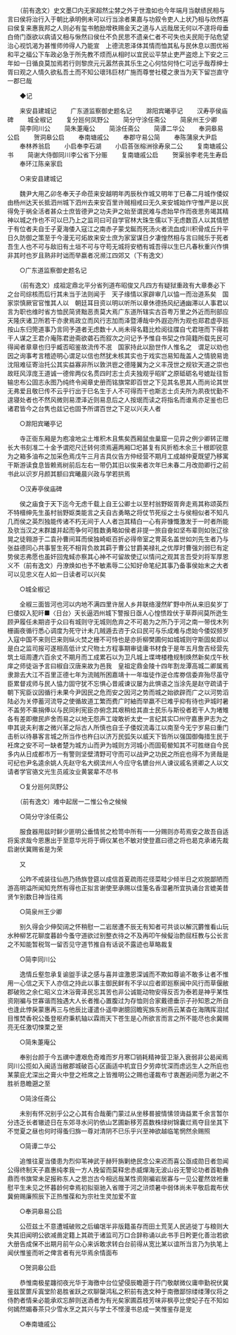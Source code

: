 <!-- { "loadSidebar": true } -->
　　（前有逸文）史文墨□内无家超然尘棼之外于世澹如也今年端月当献绩民相与言曰侯将治行入于朝比承明例未可以行当涂者果嘉与功叙令吏人上状乃相与欣然喜曰侯复来惠我邦之人则必有玺书勉励增秩赐金天之道与人远哉居无何以不遑将母垂白倚门亟欲以病请又相与愀然曰侯仕不负民思不遗亲仁者不可失也夫民阨于阽危望治心视饥渴为甚惟师帅得人乃能宣　上德流恩泽体其情而恤其私与民休息以图优裕和平之福公下车政必急于所先教不烦而从相时以宜民讼平禁止吏严盗熄上下安之三年如一日循良莫加焉若行则黎庶元元嚣然丧其乐生之心何怙何恃仁可远乎哉荐绅士胥曰观之人情久欲私吾土而不知公瓌玮巨材广施而尊誉社稷之隶当为天下留岂直守一郡巳哉 

　　◆记 

　　来安县建城记 
　　广东道监察御史题名记 
　　滁阳宾曦亭记 
　　汉寿亭侯庙碑 
　　城全椒记 
　　复分廵何凤野公 
　　简分守涂任斋公 
　　简泉州王少卿 
　　简李同川公 
　　简朱萐庵公 
　　简涂任斋公 
　　简谭二华公 
　　奉洞皋易公启 
　　贺洞皋公启 
　　奉南塘戚公 
　　奉郡守易公简 
　　奉陈蒲泉大尹启 
　　奉林养翁启 
　　小启奉李石湖 
　　小启荅张榕洲徐寿泉二公 
　　复南塘戚公书 
　　简谢大侍御同川李公省下分赈 
　　复南塘戚公启 
　　贺渠翁李老先生寿启 
　　奉环江陈亲家启 

　　○来安县建城记 

　　魏尹大用乙卯冬奉天子命莅来安越明年丙辰秋作城又明年丁巳春二月城作倭奴由杨州达天长抵泗州城下泗州去来安百里许贼相戒曰无久来安城始作守惟严是以民得免于祸全活者甚众士庶皆德尹之功夫尹之始至谓民难与虑始早作而夜思务竭其精神以城之作也不可以巳乃上之监司曰可自学官林大珠生儒以下无虑数百人以其情愬于有位者夫自壬子夏海倭入寇江之南赤子蒙戈鋋而死汤火者流血成川积骨成丘升平日久防御之策至于今漫无可炻故来安士庶为家室谋日夕凄惶然相与言曰贼乐于死者吾生人也不可与敌旧有土垣不可与守苟无城将安栖有城吾得以生巳凡春秋重兴作惧非其时也岁且熟非时诎而举嬴者况濒江四郊又（下有逸文） 

　　○广东道监察御史题名记 

　　（前有逸文）成祖定鼎北平分省列道布昭俊又凡四方有疑狱重政有大章奏必下之台司综核而后行其未当于法则闻于　天子缘情以家辟审几以恊一而治道系矣　国家崇慎厥官官惟其人以　朝廷耳目资以明以听所以章休德扬风纪通幽滞以人事君以言为职也维时省方恤民简贤黜恶责莫大焉广东道所辖实古百粤万里之外近而刑部应天隆庆诸卫所若干亦隶焉政立而风行志加而泽暨溥哉中外遐迩所为观也郑君虚亭廵按山东归筦道事乃言同予道者无虑数十人尚未得名籍比检阅往牒自弋君瑄而下得若干人谋之王君介庵陈君逊斋欲砻石而叙次之问记予予惟自书契之作简籍所载先民可得闻者章章也归乎臧否昭鉴故流传不冺　国家持此以励世作人惟名之　谓足以劝也因之询事考言稽迹明心谓足以信也然犹未核其实也于戏实岂易知哉盖人之情貌易诡沈阻难征寄治托公其实益寡非所以敦洪鬯之德隆翼为之义丰茂世之规钦天道之崇也故旺风淳庞王道诚一德侔两仪名贯四时志士贞夫独观乎昭旷之原砥砺名号媲趾往哲输忠布公固志永图乃纯终令闻章史册而铭旗常即百世之下见其名思其人而尚论其世无弗爱且敬巳传不云乎行出于巳名生于人不可得而干也斯志士贞夫所为夙夜忧勤不遑寝处者也不然风微则易湮泽近则易息后之人按珉而读之将指名而谁焉亦足鉴也巳诸君皆今之台隽也兹记也固予所谓百世之下足以兴夫人者 

　　○滁阳宾曦亭记 

　　寺正衙东厢是为庖飡地尘土堆积木且焦矣西厢鼠虫巢窟一见异之例少卿转正赠长大书刻准二十金予谓咫尺迁转何须焉遍两厢□圯甚复有风折栢木余三十根即锐意为之箱多油布之加采色焉戊午三月吉具仪告方仲经营不期月工成越仲夏既望乃移寓干斯游读食息皆赖焉树前后左右一带仍其旧以俟来者次年巳未春二月改勋卿行之前书此以识岁月颜其额曰宾曦晨兴政与学若拱焉 

　　○汉寿亭侯庙碑 

　　侯之庙食于天下迄今无虑千载上自王公卿士以至村翁野妪胥奔走焉其称颂英烈不特榗绅先生虽村翁野妪类能言之夫自古勇略之将仗节死绥之士与侯相似者不知凡几而侯之英烈独能传诸不朽无间于人人者岂其精白一心有非慷慨激发于一时者所能及欤当汉之末群雄并起而争何可胜数勇略如侯者非提一旅自奋如坚布辈则如张辽徐晃之徒翱游于二袁孙曹间耳而侯独崎岖百折必得帝室之冑英名盖世如刘先生者乃与张益德同心共事誓生死不相背负故其羁于曹公甘爵美禄礼之优厚时曹强刘弱巳有定势侯志弗愿也虽奸回鬼蜮亦察其心神不可留故使辽以情问之观其言吾受刘将军厚恩义不（前有逸文）丹潦焕如也予不敏素辱二公知好命笔纪其事乃备事侯始末之大者可以见忠义在人如一日读者可以兴矣 

　　○城全椒记 

　　全椒三面皆河也河以内地不满四里许居人乡井联络漫然旷野中所从来旧矣岁丁巳倭奴入犯旰■〈日台〉天长逼泗州城下警报日亟人心惶愦跧伏于草莽间莫所迯生顾尹履任未期咨于众曰有城则守无城则危弃之不可曷为之所乃于河之南一带伐木列栅画夜循行悉心调度为死守计未几贼遁去咨于众曰民可与乐成难与虑始今倭奴频岁入寇中国不来则巳来则纵火焚之栅不可恃也是亦折柳樊圃何如城城则守斯固矣即以是白之监司报可遂相高低计丈尺物土方程事期审徒庸书材食于是年五月詹吉经营先筑土垣周遭六百余丈不期月而工成累石以为卫凡城上堞埤楼橹规制焕然新矣戊午秋庠之师徒诣予言曰椒自汉唐来故为邑我　皇祖定鼎金陵十四年割龙潭高城二卿属焉隶滁去大江不百里正德七年为流贼所困嘉靖十一年塩徒作逆仓库劵信委弃殆尽虽守臣累督戎师与民人恊力固守犹不忘惧心昔戚谏议屡为此惧语之当涂先是赵守疏请于　朝下宪臣议因循行未果今尹因民之危而安之因河之势而城之始欲辟而广之以河势滔陆必为关停蓄河流导之使循故道工繁而费广时紬而举嬴不巳难乎抑有待也尹城时暑不盖劳不乘捐俸以与民同利宪臣亦俯念其艰稍给其直士民乐与斯役者若干人为堵雉各有差即撤民庐舍而易之以地无怨声工竣敢祈太史一言纪其实□州守嘉惠尹志为之申其说夫利害之微兴革之际古人所慎也自壬子倭奴流毒江以南至今无宁岁易曰重门击析以待暴客言城之所当作也杵臼以济万民弧矢以威天下皆所以强国御侮措生民于衽席之安不可一缺者楚为城方山而尹为城则方河城小而固荀罃知其不可胜继自今民多内从日成都市万一有警则坚壁清野可守而可以战尹之功民之所庇也得不为贤哉是可纪也尹名逵余姚人先赵守名大纲滨州人今应守名镳台州人谏议戚名贤卿之人以文请者学官骆文光生员戚汝业黄裳辈不尽书 

　　○复分廵何凤野公 

　　（前有逸文）难中起居一二惟公令之候候 

　　○简分守涂任斋公 

　　服食器用兹时鲜少匪明公垂情贫之检笥中所有一一分赐则亦苟焉安之故吾自适将奚求哉今恩惠出于至意华光将于缛仪某也不敏对使登嘉曰德之将也曷克承诸先裁启谢伏冀赐省是为荣 

　　又 

　　公昨不戒装往仙邑乃扬旆登筵以成信首夏疏雨花径菜畦少倾半日之欢脱鄙陋而游高明溢所闻知充然有得也正拟言谢使至承赐以佳箑名香湿暑所宜执诵台言媲美昔贤乍别数日神当往焉 

　　○简泉州王少卿 

　　别久得会少伸契阔之怀稍慰一二岩居遭不辰无有知者可共谈以解沉欝惟看山玩水种柳艺花聊度暮龄今蚤守道欲过别整衣待之不及再叩午候儗治酌屈枉教与公长言之不知能暂税驾一留否见守道节推自有话说不露迹也草略裁复 

　　○简李同川公 

　　逸情丘壑忽承复谕盥手读之感与喜并谊激恩深诚而不欺如尊谕不敢多让者不惟用一心信之天下人亦信之持此以事主御民鲜有不孚以应者即廵察闽中风行而草偃敝郡破败之余仁昭义立沐浴膏泽民忘其苦也非公诚能动物安得反否为泰若是神乎某性资刚褊与世寡谐而独遇大人长者推心置腹过为存恤则合家戴德垂示子孙知恩之所自也逢此悖戾蒙惠再三与他辰比谨遣仆遥申谢臆回瞻宪旆东树燕云某杳在海隅挥泪拭目惟焚香祝公蚤登枢府秉机轴以霖雨天下苍生是心所欲言而言之所不能尽也余冀赐亮无任激切悚栗之至 

　　○简朱萐庵公 

　　奉别台颜于今五禩中遭艰危奇难而岁月寒□销耗精神营卫渐入衰弱非公曷闻焉同川公揽如入闽适当敝郡城破百心区画适中机宜日夕劳瘁忧深而虑远生人之所庇也某蒙庇尤深出之膏火中登之袵席之上皆推明公之赐也谨裁布寸衷邂逅间愿为谢之不胜祈恳瞻遡之至 

　　○简涂任斋公 

　　未别有怀况别乎公之心其有合哉蘅门蒙过从坐移晷披情愫领诲益累千余言暂尔分违乏长者辙迹日在东郊寻水问钓依山艺圃新移芳荔数株绿树锦囊烂焉夺目坐其下不觉夏之昼也何时得蚤归旆一尊对清阴不巳乐乎兴至神欲越临笔惘然余赐照 

　　○简谭二华公 

　　追惟往夏当倭患为烈仰苇神武于赫歼旃剿绝民念公来迟而喜公亟成勋日者忽闻公得终制天子嘉惠纯孝我一方人挽留而莫释忠赤威燀海无波山谷无警论功者首勒彝鼎而书旗常未足报称东人之思岂古今相远哉某性资刚褊岩居寡与一见公瞿然敛袵重慰平生未见之怀暮龄何幸焉初拟驱驰入省赠于河之浒烦暑中弱体尚未平敬启裁布伏冀俯赐廉照辰下正热惟葆和为宗社生灵加爱不宣 

　　○奉洞皋易公启 

　　公莅兹土不意遭城破败之后编氓半非版籍虽存而田土荒芜人民逃徙丁与粮则大失其旧闻明公欲减啚定籍上其疏于诸监司万口合辞称诵以此书手日盻更化善治若欲大册告成保不出期月前午众心来诉敢求转白台前得从宽比某以谊所当言乃为执笔上闻伏惟鉴而听之俾言者有光华焉余情面布 

　　○贺洞皋公启 

　　恭惟南极星躔彻夜光华于海徼中台位望侵辰瞻遡于荇门敬献微仪庸申勤祝伏冀鉴兹筐篚斥寘堂阶曷胜雀跃之欢聊罄鸿私之积前有逸文种于南徼鄙悰缕缕薄仪将之侍酌者情亲必能承欢忘醉则送酒者为有光矣家圃荔枝芳味非枫亭比使妃子在不知如何嫣然媚春茶只少雪水烹之其兴与学士不悭漫书总成一笑惟鉴存是宠 

　　○奉南塘戚公 

